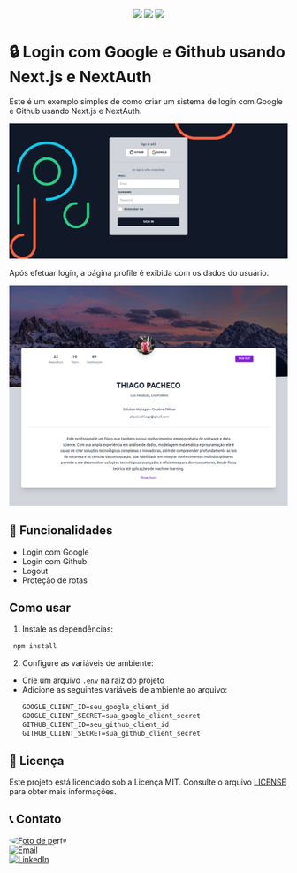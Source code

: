 <p align="center">
<p align="center">
  <a href="https://nextjs.org/"><img src="https://img.shields.io/badge/-Next.js-000000?style=flat-square&logo=next.js&logoColor=white"></a>
  <a href="https://next-auth.js.org/"><img src="https://img.shields.io/badge/-NextAuth-000000?style=flat-square&logo=next.js&logoColor=white"></a>
  <a href="https://tailwindcss.com/"><img src="https://img.shields.io/badge/-Tailwind%20CSS-38B2AC?style=flat-square&logo=tailwind-css&logoColor=white"></a>
</p>

# 🔒 Login com Google e Github usando Next.js e NextAuth

Este é um exemplo simples de como criar um sistema de login com Google e Github usando Next.js e NextAuth.

<p>
<img src="/.screens/login.png" width="800px"/>
</p>

Após efetuar login, a página profile é exibida com os dados do usuário.

<p>
<img src="/.screens/profile.png" width="800px"/>
</p>

## 📙 Funcionalidades

- Login com Google
- Login com Github
- Logout
- Proteção de rotas

## Como usar

1. Instale as dependências:

```bash
 npm install
```

2. Configure as variáveis de ambiente:

- Crie um arquivo `.env` na raiz do projeto
- Adicione as seguintes variáveis de ambiente ao arquivo:
  ```
  GOOGLE_CLIENT_ID=seu_google_client_id
  GOOGLE_CLIENT_SECRET=sua_google_client_secret
  GITHUB_CLIENT_ID=seu_github_client_id
  GITHUB_CLIENT_SECRET=sua_github_client_secret
  ```

## 📝 Licença

Este projeto está licenciado sob a Licença MIT. Consulte o arquivo [LICENSE](./LICENSE) para obter mais informações.

## 📞 Contato

<a href="https://github.com/tpaphysics">
  <img src="https://avatars.githubusercontent.com/u/46402647?s=400&u=5b00ec492908116235f3d0c6eee80b94840b2339&v=4" alt="Foto de perfil" width="80" style="border-radius:50%">
</a>
<br>
<a href="mailto:physics.posgrad@gmail.com">
  <img src="https://img.shields.io/badge/Email-Gmail-D14836?style=flat&logo=gmail&logoColor=white" alt="Email">
</a>
<br>

<a href="seulinkedin.com">
  <img src="https://img.shields.io/badge/LinkedIn-Profile-0077B5?style=flat&logo=linkedin&logoColor=white" alt="LinkedIn">
</a>
